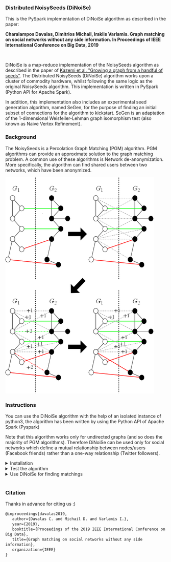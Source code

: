 ### Distributed NoisySeeds (DiNoiSe) ###

This is the PySpark implementation of DiNoiSe algorithm as described in the paper:
<br/>
 
**Charalampos Davalas, Dimitrios Michail, Iraklis Varlamis. Graph matching on social networks without any side information.
In Proceedings of IEEE International Conference on Big Data, 2019**

<br/>

DiNoiSe is a map-reduce implementation of the NoisySeeds algorithm as described in the paper of [Kazemi et al. "Growing a graph from a handful of seeds"](https://doi.org/10.14778/2794367.2794371). The Distributed NoisySeeds (DiNoiSe) algorithm works upon a cluster of commodity hardware, whilst following 
the same logic as the original NoisySeeds algorithm. This implementation is written in PySpark (Python API for Apache Spark).

In addition, this implementation also includes an experimental seed generation algorithm, named SeGen, for the purpose of finding an initial subset of connections for the algorithm to kickstart. SeGen is an adaptation of the 1-dimensional Weisfeiler-Lehman graph isomorphism test (also known as Naive Vertex Refinement).


### Background ###
The NoisySeeds is a Percolation Graph Matching (PGM) algorithm. PGM algorithms can provide an 
approximate solution to the graph matching problem. A common use of these algorithms is Network de-anonymization. More 
specifically, the algorithm can find shared users between two networks, which have been anonymized.

![](ns_step.png)





### Instructions ###
You can use the DiNoiSe algorithm with the help of an isolated instance of python3, the algorithm has been written by using the Python API of Apache Spark (Pyspark)

Note that this algorithm works only for undirected graphs (and so does the majority of PGM algorithms).
Therefore DiNoiSe can be used only for social networks which define a mutual relationship between nodes/users (Facebook friends) rather than a one-way relationship (Twitter followers).

<details>
 
 <summary>Installation</summary>

  * clone project `git clone https://github.com/chdavalas/distributed_noisy_seeds.git`<br/>
  
  * change directory to project folder `cd my/projects/directory/distributed_noisy_seeds`<br/>
  
  * ensure python-pip has been installed `sudo apt-get install python3-pip`<br/>
  
  * ensure virtualenv has been installed `pip3 install virtualenv`<br/>
  
  * create new python3 environment `which python3; virtualenv -p my/python3/directory environment_name`<br/>
  
  * activate environment `source environment_name/bin/activate`<br/>
  
  * install suggested requirements and check if properly installed `pip3 install -r requirements.txt; pip3 freeze`<br/>

</details>


<details>
 <summary>Test the algorithm</summary>
  
  * extract ```test_data.zip```
  
  * run testing script and check data
  
  The test_data offers a small set of test graphs with a predifined amount of edge overlap
  
  ```
  spark-submit --master local[*] testing_script.py \
               --input test_data/graph_name/G1/{part-*.gz} test_data/graph_name/G2/{part-*.gz} \
               --input_seeds test_data/graph_name/seeds/{*.gz} \
               --bucketing (optional:use this flag if you want to use DiNoiSe with bucketing) \
               --seeds (how many seeds to generate, you should NOT use the "--input seeds" argument) \
               --parts (Apache Spark partitions)
   ```
   
   ```
   cat results_log.csv; cat seeds_log.csv
   ```
   The results are in .csv form { graph_name, time elapsed, coverage, accuracy, recall, F1-score }
   
</details>


<details>
 <summary>Use DiNoiSe for finding matchings</summary>

  * Run DiNoiSe
  ```
  spark-submit --master local[*] dinoise.py (OR dinoise_w_bucketing.py) \
               --input my/graph1/dir my/graph2/dir \
               --input_seeds my/seeds/dir \
               --output_dir my/output/dir\
               --seeds (how many seeds to generate, you should NOT use the "--input seeds" argument) \
               --parts (Apache Spark partitions)
   ```

   * Check for output
   ```
   ls my/output/dir; 
   ```
   
   * Read part of seeds and a part of matchings
   ```
   head my/output/dir/segen_seeds/part-*
   ```
   ```
   head my/output/dir/seeded_matching/part-* 
   ```
   OR
   ```
   head my/output/dir/seedless_matching/part-* 
   ```
</details>


<br/>

### Citation ### 
Thanks in advance for citing us :)
```
@inproceedings{davalas2019,
   author={Davalas C. and Michail D. and Varlamis I.},
   year={2019},
   booktitle={Proceedings of the 2019 IEEE International Conference on Big Data},
   title={Graph matching on social networks without any side information},
   organization={IEEE}
}

```
